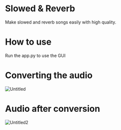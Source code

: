 # Slowed & Reverb
Make slowed and reverb songs easily with high quality.

# How to use 
Run the app.py to use the GUI

# Converting the audio
![Untitled](https://user-images.githubusercontent.com/61332730/143085998-7e49931e-aa65-4785-8e21-6ebd8b0a4db3.png)

# Audio after conversion
![Untitled2](https://user-images.githubusercontent.com/61332730/143087473-1b49364c-f9da-4bfb-9cb6-7e941fcd0940.png)
